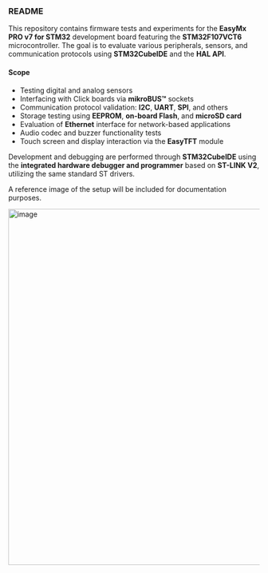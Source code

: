

### README

This repository contains firmware tests and experiments for the **EasyMx PRO v7 for STM32** development board featuring the **STM32F107VCT6** microcontroller.
The goal is to evaluate various peripherals, sensors, and communication protocols using **STM32CubeIDE** and the **HAL API**.

#### Scope

* Testing digital and analog sensors
* Interfacing with Click boards via **mikroBUS™** sockets
* Communication protocol validation: **I2C**, **UART**, **SPI**, and others
* Storage testing using **EEPROM**, **on-board Flash**, and **microSD card**
* Evaluation of **Ethernet** interface for network-based applications
* Audio codec and buzzer functionality tests
* Touch screen and display interaction via the **EasyTFT** module

Development and debugging are performed through **STM32CubeIDE** using the **integrated hardware debugger and programmer** based on **ST-LINK V2**, utilizing the same standard ST drivers.

A reference image of the setup will be included for documentation purposes.



<img width="850" height="713" alt="image" src="https://github.com/user-attachments/assets/d1656d55-67b5-445f-9684-12be5b49d824" />
